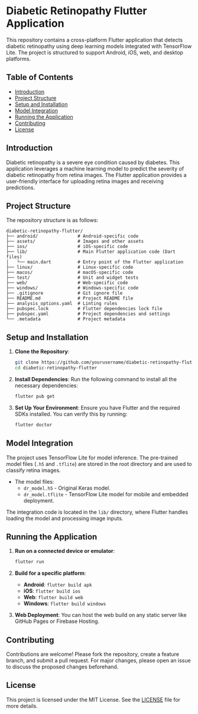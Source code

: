 
# Diabetic Retinopathy Flutter Application

This repository contains a cross-platform Flutter application that detects diabetic retinopathy using deep learning models integrated with TensorFlow Lite. The project is structured to support Android, iOS, web, and desktop platforms.

## Table of Contents

- [Introduction](#introduction)
- [Project Structure](#project-structure)
- [Setup and Installation](#setup-and-installation)
- [Model Integration](#model-integration)
- [Running the Application](#running-the-application)
- [Contributing](#contributing)
- [License](#license)

## Introduction

Diabetic retinopathy is a severe eye condition caused by diabetes. This application leverages a machine learning model to predict the severity of diabetic retinopathy from retina images. The Flutter application provides a user-friendly interface for uploading retina images and receiving predictions.

## Project Structure

The repository structure is as follows:

```
diabetic-retinopathy-flutter/
├── android/               # Android-specific code
├── assets/                # Images and other assets
├── ios/                   # iOS-specific code
├── lib/                   # Main Flutter application code (Dart files)
│   └── main.dart          # Entry point of the Flutter application
├── linux/                 # Linux-specific code
├── macos/                 # macOS-specific code
├── test/                  # Unit and widget tests
├── web/                   # Web-specific code
├── windows/               # Windows-specific code
├── .gitignore             # Git ignore file
├── README.md              # Project README file
├── analysis_options.yaml  # Linting rules
├── pubspec.lock           # Flutter dependencies lock file
├── pubspec.yaml           # Project dependencies and settings
└── .metadata              # Project metadata
```

## Setup and Installation

1. **Clone the Repository**:
   ```bash
   git clone https://github.com/yourusername/diabetic-retinopathy-flutter.git
   cd diabetic-retinopathy-flutter
   ```

2. **Install Dependencies**:
   Run the following command to install all the necessary dependencies:
   ```bash
   flutter pub get
   ```

3. **Set Up Your Environment**:
   Ensure you have Flutter and the required SDKs installed. You can verify this by running:
   ```bash
   flutter doctor
   ```

## Model Integration

The project uses TensorFlow Lite for model inference. The pre-trained model files (`.h5` and `.tflite`) are stored in the root directory and are used to classify retina images.

- The model files:
  - `dr_model.h5` - Original Keras model.
  - `dr_model.tflite` - TensorFlow Lite model for mobile and embedded deployment.

The integration code is located in the `lib/` directory, where Flutter handles loading the model and processing image inputs.

## Running the Application

1. **Run on a connected device or emulator**:
   ```bash
   flutter run
   ```

2. **Build for a specific platform**:
   - **Android**: `flutter build apk`
   - **iOS**: `flutter build ios`
   - **Web**: `flutter build web`
   - **Windows**: `flutter build windows`

3. **Web Deployment**:
   You can host the web build on any static server like GitHub Pages or Firebase Hosting.

## Contributing

Contributions are welcome! Please fork the repository, create a feature branch, and submit a pull request. For major changes, please open an issue to discuss the proposed changes beforehand.

## License

This project is licensed under the MIT License. See the [LICENSE](LICENSE) file for more details.
